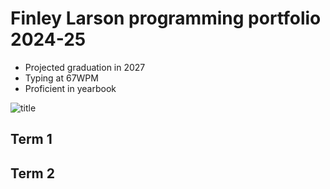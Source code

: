 # Finley Larson programming portfolio 2024-25
* Projected graduation in 2027
* Typing at 67WPM
* Proficient in yearbook

![title](https://cars.usnews.com/powersports/motorcycles/kawasaki-motorcycles)

## Term 1

## Term 2
